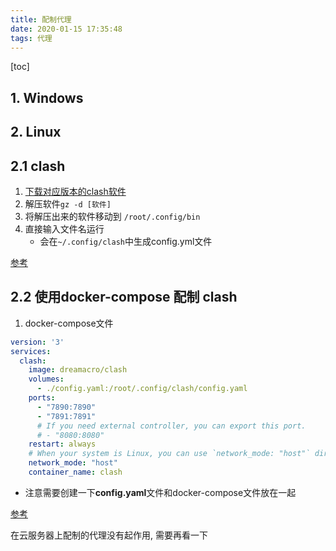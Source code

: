 ```yaml
---
title: 配制代理
date: 2020-01-15 17:35:48
tags: 代理
---
```


[toc]

## 1. Windows

## 2. Linux

## 2.1 clash

1. [下载对应版本的clash软件](https://github.com/ccg2018/ClashA/releases)
2. 解压软件`gz -d [软件]`
3. 将解压出来的软件移动到 `/root/.config/bin`
4. 直接输入文件名运行
    * 会在`~/.config/clash`中生成config.yml文件

[参考](https://www.shangzongyu.com/15585210302781.html)

## 2.2 使用docker-compose 配制 clash 

1. docker-compose文件

```yml
version: '3'
services:
  clash:
    image: dreamacro/clash
    volumes:
      - ./config.yaml:/root/.config/clash/config.yaml
    ports:
      - "7890:7890"
      - "7891:7891"
      # If you need external controller, you can export this port.
      # - "8080:8080"
    restart: always
    # When your system is Linux, you can use `network_mode: "host"` directly.
    network_mode: "host"
    container_name: clash
```
* 注意需要创建一下**config.yaml**文件和docker-compose文件放在一起

[参考](https://www.cnblogs.com/CodeAndMoe/p/clash-in-docker-linux.html)

在云服务器上配制的代理没有起作用, 需要再看一下